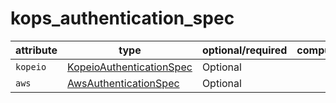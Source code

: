 # kops_authentication_spec

| attribute | type | optional/required | computed |
| --- | --- | --- | --- |
| `kopeio` | [KopeioAuthenticationSpec](./KopeioAuthenticationSpec.generated.md) | Optional |  |
| `aws` | [AwsAuthenticationSpec](./AwsAuthenticationSpec.generated.md) | Optional |  |
